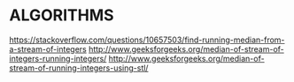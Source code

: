 # ALGORITHMS

https://stackoverflow.com/questions/10657503/find-running-median-from-a-stream-of-integers
http://www.geeksforgeeks.org/median-of-stream-of-integers-running-integers/
http://www.geeksforgeeks.org/median-of-stream-of-running-integers-using-stl/
